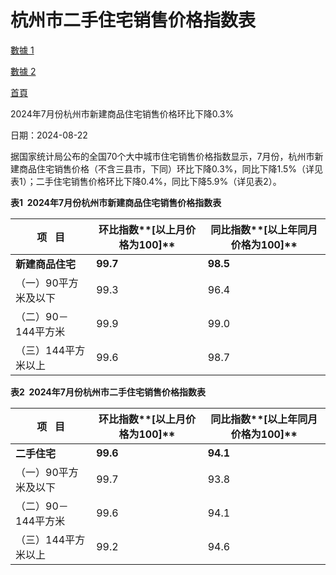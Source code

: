 # 杭州市二手住宅销售价格指数表


[數據 1](http://zjzd.stats.gov.cn/hz/zwgk/xxgkml/dcsj_315_1_1/jdsj/zzxsjg/)

[數據 2](http://zjzd.stats.gov.cn/hz/zwgk/xxgkml/dcsj_315_1_1/sjfb/)

[首頁](http://zjzd.stats.gov.cn/hz/)





2024年7月份杭州市新建商品住宅销售价格环比下降0.3%

日期：2024-08-22

据国家统计局公布的全国70个大中城市住宅销售价格指数显示，7月份，杭州市新建商品住宅销售价格（不含三县市，下同）环比下降0.3%，同比下降1.5%（详见表1）；二手住宅销售价格环比下降0.4%，同比下降5.9%（详见表2）。

**表1  2024年****7****月份杭州市新建商品住宅销售价格指数表**

| **项   目**    | **环比指数****[以上月价格为100]** | **同比指数****[以上年同月价格为100]** |
| ------------ | ----------------------- | ------------------------- |
| **新建商品住宅**   | **99.7**                | **98.5**                  |
| （一）90平方米及以下  | 99.3                    | 96.4                      |
| （二）90－144平方米 | 99.9                    | 99.0                      |
| （三）144平方米以上  | 99.6                    | 98.7                      |

**表2  2024年****7****月份杭州市二手住宅销售价格指数表**

| **项   目**    | **环比指数****[以上月价格为100]** | **同比指数****[以上年同月价格为100]** |
| ------------ | ----------------------- | ------------------------- |
| **二手住宅**     | **99.6**                | **94.1**                  |
| （一）90平方米及以下  | 99.7                    | 93.8                      |
| （二）90－144平方米 | 99.6                    | 94.1                      |
| （三）144平方米以上  | 99.2                    | 94.6                      |
